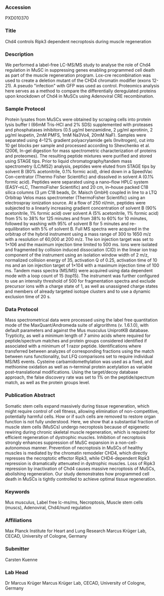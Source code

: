### Accession
PXD010370

### Title
Chd4 controls Ripk3 dependent necroptosis during muscle regeneration

### Description
We performed a label-free LC-MS/MS study to analyse the role of Chd4 regulation in MuSC in suppressing  genes enabling programmed cell death as part of the muscle regeneration program. Lox-cre recombination was used to create a deletion mutant of the CHD4 chromatin modifier (exons 12-21). A pseudo "infection" with GFP was used as control. Proteomics analysis here serves as a method to compare the differentially deregulated proteins upon knockdown of Chd4 in MuSCs using Adenoviral CRE recombination.

### Sample Protocol
Protein lysates from MuSCs were obtained by scraping cells into protein lysis buffer I (66mM Tris-HCl and 2% SDS) supplemented with proteases and phosphatases inhibitors (0.5 μg/ml benzamidine, 2 μg/ml aprotinin, 2 μg/ml leupetin, 2mM PMFS, 1mM Na3Vo4, 20mM NaF). Samples were separated using 4–12% gradient polyacrylamide gels (Invitrogen), cut into 10 gel blocks per sample and processed according to Shevchenko et al. (2006, In-gel digestion for mass spectrometric characterization of proteins and proteomes). The resulting peptide mixtures were purified and stored using STAGE tips. Prior to liquid chromatography/tandem mass spectrometry (LC/MS2) analysis, peptides were eluted from STAGE tips by solvent B (80% acetonitrile, 0.1% formic acid), dried down in a SpeedVac Con-centrator (Thermo Fisher Scientific) and dissolved in solvent A (0.1% formic acid). Peptides were separated using a nano–flow HPLC system (EASY–nLC, ThermoFisher Scientific) and 20 cm, in–house packed C18 silica columns (3 µm C18 beads, Dr. Maisch GmbH) coupled in line to a LTQ Orbitrap Velos mass spectrometer (ThermoFisher Scientific) using an electrospray ionization source. At a flow of 250 nl/min, peptides were subjected to a linearly increasing gradient concentration of solvent B (90% acetonitrile, 1% formic acid) over solvent A (5% acetonitrile, 1% formic acid) from 5% to 38% for 125 minutes and from 38% to 60% for 10 minutes, followed by washing with 95% of solvent B for 5 minutes and re–equilibration with 5% of solvent B. Full MS spectra were acquired in the orbitrap of the hybrid instrument using a mass range of 300 to 1650 m/z with a resolution of 60,000 at 200 m/z. The ion injection target was set to 1×106 and the maximum injection time limited to 500 ms. Ions were isolated and fragmented by collision induced dissociation (CID) in the linear ion trap component of the instrument using an isolation window width of 2 m/z, normalized collision energy of 35, activation Q of 0.25, activation time of 10 ms and an ion injection target of 1×104 with a maximum injection time of 100 ms. Tandem mass spectra (MS/MS) were acquired using data dependent mode with a loop count of 15 (top15). The instrument was further configured to use an intensity threshold of 500 for fragmentation spectra and exclude precursor ions with a charge state of 1, as well as unassigned charge states and members of already targeted isotope clusters and to use a dynamic exclusion time of 20 s.

### Data Protocol
Mass spectrometrical data were processed using the label free quantitation mode of the MaxQuant/Andromeda suite of algrorithms (v. 1.6.1.0), with default parameters and against the Mus musculus UniprotKB database. Trypticity, as well a minimum length of 7 amino acids where required for peptide/spectrum matches and protein groups considered identified if associated with a minimum of 1 razor peptide. Identifications where transferred between analyzes of corresponding fractions using the match between runs functionality, but LFQ comparisons set to require individual MS/MS events. Cysteine carbamidomethylation was used as a fixed, and methionine oxidation as well as n–terminal protein acetylation as variable post–translational modifications. Using the target/decoy database approach, the false discovery rate was set to 1% on the peptide/spectrum match, as well as the protein groups level.

### Publication Abstract
Somatic stem cells expand massively during tissue regeneration, which might require control of cell fitness, allowing elimination of non-competitive, potentially harmful cells. How or if such cells are removed to restore organ function is not fully understood. Here, we show that a substantial fraction of muscle stem cells (MuSCs) undergo necroptosis because of epigenetic rewiring during chronic skeletal muscle regeneration, which is required for efficient regeneration of dystrophic muscles. Inhibition of necroptosis strongly enhances suppression of MuSC expansion in a non-cell-autonomous manner. Prevention of necroptosis in MuSCs of healthy muscles is mediated by the chromatin remodeler CHD4, which directly represses the necroptotic effector Ripk3, while CHD4-dependent Ripk3 repression is dramatically attenuated in dystrophic muscles. Loss of Ripk3 repression by inactivation of Chd4 causes massive necroptosis of MuSCs, abolishing regeneration. Our study demonstrates how programmed cell death in MuSCs is tightly controlled to achieve optimal tissue regeneration.

### Keywords
Mus musculus, Label free lc-ms/ms, Necroptosis, Muscle stem cells (muscs), Adenoviral, Chd4/nurd regulation

### Affiliations
Max Planck Institute for Heart and Lung Research
Marcus Krüger Lab, CECAD, University of Cologne, Germany

### Submitter
Carsten Kuenne

### Lab Head
Dr Marcus Krüger
Marcus Krüger Lab, CECAD, University of Cologne, Germany


